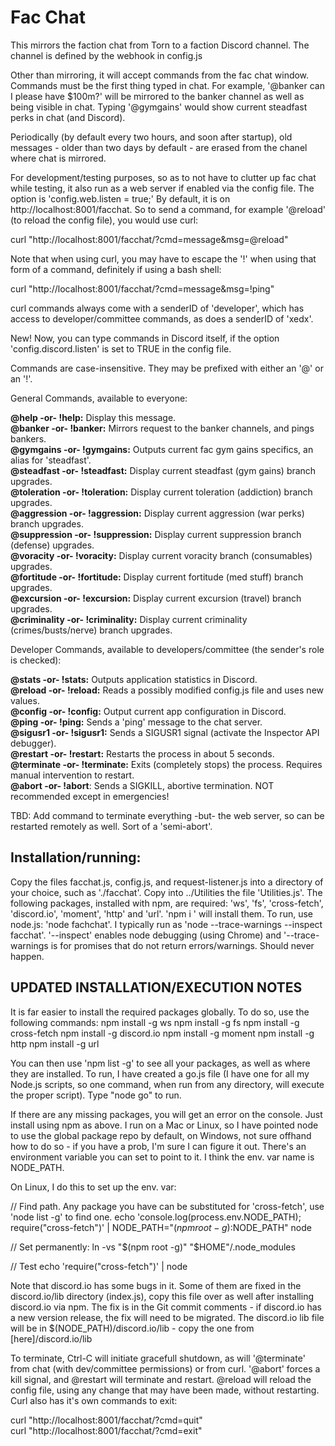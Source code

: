 # Fac Chat

This mirrors the faction chat from Torn to a faction Discord channel. The channel is defined by the webhook in config.js

Other than mirroring, it will accept commands from the fac chat window. Commands must be the first thing typed in chat.
For example, '@banker can I please have $100m?' will be mirrored to the banker channel as well as being visible in chat. 
Typing '@gymgains' would show current steadfast perks in chat (and Discord).

Periodically (by default every two hours, and soon after startup), old messages - older than two days by default - are erased from the chanel
where chat is mirrored.

For development/testing purposes, so as to not have to clutter up fac chat while testing, it also run as a web server if enabled 
via the config file. The option is 'config.web.listen = true;' By default, it is on http://localhost:8001/facchat. So to send a 
command, for example '@reload' (to reload the config file), you would use curl:

curl "http://localhost:8001/facchat/?cmd=message&msg=@reload"

Note that when using curl, you may have to escape the '!' when using that form of a command, definitely if using a bash shell:<br>

curl "http://localhost:8001/facchat/?cmd=message&msg=\!ping"

curl commands always come with a senderID of 'developer', which has access to developer/committee commands, as does a senderID
of 'xedx'. 

New! Now, you can type commands in Discord itself, if the option 'config.discord.listen' is set to TRUE in the config file. 

Commands are case-insensitive. They may be prefixed with either an '@' or an '!'.

General Commands, available to everyone:

**@help -or- !help:** Display this message.<br>
**@banker -or- !banker:** Mirrors request to the banker channels, and pings bankers.<br>
**@gymgains -or- !gymgains:** Outputs current fac gym gains specifics, an alias for 'steadfast'.<br>
**@steadfast -or- !steadfast:** Display current steadfast (gym gains) branch upgrades.<br>
**@toleration -or- !toleration:** Display current toleration (addiction) branch upgrades.<br>
**@aggression -or- !aggression:** Display current aggression (war perks) branch upgrades.<br>
**@suppression -or- !suppression:** Display current suppression branch (defense) upgrades.<br>
**@voracity -or- !voracity:** Display current voracity branch (consumables) upgrades.<br>
**@fortitude -or- !fortitude:** Display current fortitude (med stuff) branch upgrades.<br>
**@excursion -or- !excursion:** Display current excursion (travel) branch upgrades.<br>
**@criminality -or- !criminality:** Display current criminality (crimes/busts/nerve) branch upgrades.

Developer Commands, available to developers/committee (the sender's role is checked):

**@stats -or- !stats:** Outputs application statistics in Discord.<br>
**@reload -or- !reload:** Reads a possibly modified config.js file and uses new values.<br>
**@config -or- !config:** Output current app configuration in Discord.<br>
**@ping -or- !ping:** Sends a 'ping' message to the chat server.<br>
**@sigusr1 -or- !sigusr1:** Sends a SIGUSR1 signal (activate the Inspector API debugger).<br>
**@restart -or- !restart:** Restarts the process in about 5 seconds.<br>
**@terminate -or- !terminate:** Exits (completely stops) the process. Requires manual intervention to restart.<br>
**@abort -or- !abort**: Sends a SIGKILL, abortive termination. NOT recommended except in emergencies!<br>

TBD: Add command to terminate everything -but- the web server, so can be restarted remotely as well.
Sort of a 'semi-abort'.

## Installation/running:

Copy the files facchat.js, config.js, and request-listener.js into a directory of your choice, such as 
'./facchat'. Copy into ../Utilities the file 'Utilities.js'. The following packages, installed with npm, are required:
'ws', 'fs', 'cross-fetch', 'discord.io', 'moment', 'http' and 'url'. 'npm i <package>' will install them. To run, use node.js: 'node fachchat'.
I typically run as 'node --trace-warnings --inspect facchat'. '--inspect' enables node debugging (using Chrome) and '--trace-warnings
is for promises that do not return errors/warnings. Should never happen.
  
## **UPDATED INSTALLATION/EXECUTION NOTES**
  
It is far easier to install the required packages globally. To do so, use the following commands:
  npm install -g ws
  npm install -g fs
  npm install -g cross-fetch
  npm install -g discord.io
  npm install -g moment
  npm install -g http
  npm install -g url
  
You can then use 'npm list -g' to see all your packages, as well as where they are installed.
To run, I have created a go.js file (I have one for all my Node.js scripts, so one command, when
run from any directory, will execute the proper script). Type "node go" to run.
  
If there are any missing packages, you will get an error on the console. Just install using npm as above.
I run on a Mac or Linux, so I have pointed node to use the global package repo by default, on Windows, not 
sure offhand how to do so - if you have a prob, I'm sure I can figure it out. There's an environment variable
you can set to point to it. I think the env. var name is NODE_PATH.
  
On Linux, I do this to set up the env. var:
  
// Find path. Any package you have can be substituted for 'cross-fetch', use 'node list -g' to find one.
echo 'console.log(process.env.NODE_PATH); require("cross-fetch")' | NODE_PATH="$(npm root -g):$NODE_PATH" node 

// Set permanently:
ln -vs "$(npm root -g)" "$HOME"/.node_modules

// Test
echo 'require("cross-fetch")' | node

Note that discord.io has some bugs in it. Some of them are fixed in the discord.io/lib directory (index.js), copy this file over as well
after installing discord.io via npm. The fix is in the Git commit comments - if discord.io has a new version release, the fix will need 
to be migrated. The discord.io lib file will be in $(NODE_PATH)/discord.io/lib - copy the one from [here]/discord.io/lib
  
To terminate, Ctrl-C will initiate gracefull shutdown, as will '@terminate' from chat (with dev/committee permissions) or 
from curl. '@abort' forces a kill signal, and @restart will terminate and restart. @reload will reload the config file,
using any change that may have been made, without restarting. Curl also has it's own commands to exit:
 
curl "http://localhost:8001/facchat/?cmd=quit"<br>
curl "http://localhost:8001/facchat/?cmd=exit"<br>
  
  

